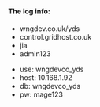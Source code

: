 ####  The log info:

- wngdev.co.uk/yds
- control.gridhost.co.uk
- jia
- admin123


* use: wngdevco_yds	
* host: 10.168.1.92
* db: wngdevco_yds
* pw: mage123     
